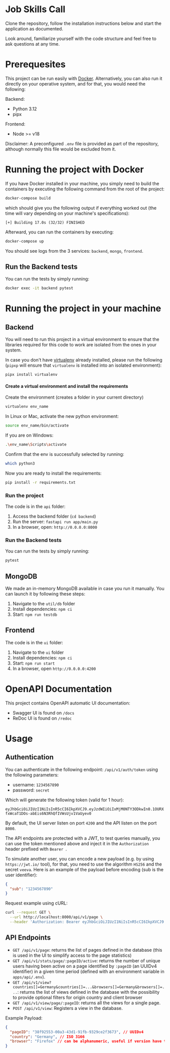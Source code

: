 # Job Skills Call

Clone the repository, follow the installation instructions below and start the 
application as documented. 

Look around, familiarize yourself with the code structure and feel free to ask 
questions at any time.

# Prerequesites

This project can be run easily with [Docker](https://www.docker.com/). Alternatively, 
you can also run it  directly on your operative system, and for that, you would 
need the following:

Backend:

* Python 3.12
* pipx

Frontend:

* Node >= v18

Disclaimer: A preconfigured `.env` file is provided as part of the repository,
although normally this file would be excluded from it.


# Running the project with Docker

If you have Docker installed in your machine, you simply need to build the 
containers by executing the following command from the root of the project:

```bash
docker-compose build
```

which should give you the following output if everything worked out (the time
will vary depending on your machine's specifications):

```
[+] Building 17.0s (32/32) FINISHED
```

Afterward, you can run the containers by executing:

```bash
docker-compose up
```

You should see logs from the 3 services: `backend`, `mongo`, `frontend`.

## Run the Backend tests

You can run the tests by simply running:

```bash
docker exec -it backend pytest
```

# Running the project in your machine

## Backend

You will need to run this project in a virtual environment to ensure that the 
libraries required for this code to work are isolated from the ones in your system.

In case you don't have [virtualenv](https://virtualenv.pypa.io/en/latest/installation.html)
already installed, please run the following (`pipxp` will ensure that `virtualenv` 
is installed into an isolated environment):

```bash
pipx install virtualenv
```

#### Create a virtual environment and install the requirements
Create the environment (creates a folder in your current directory)

```bash
virtualenv env_name
```

In Linux or Mac, activate the new python environment:

```bash
source env_name/bin/activate
```

If you are on Windows:

```bash
.\env_name\Scripts\activate
```

Confirm that the env is successfully selected by running:

```bash
which python3
```

Now you are ready to install the requirements:

```bash
pip install -r requirements.txt
```

### Run the project

The code is in the `api` folder:

1. Access the backend folder (`cd backend`)
2. Run the server: `fastapi run app/main.py`
3. In a browser, open: `http://0.0.0.0:8000`


### Run the Backend tests

You can run the tests by simply running:

```bash
pytest
```

## MongoDB

We made an in-memory MongoDB available in case you run it manually. You can
launch it by following these steps:

1. Navigate to the `util/db` folder
2. Install dependencies: `npm ci`
3. Start: `npm run testdb`

## Frontend

The code is in the `ui` folder:

1. Navigate to the `ui` folder
2. Install dependencies: `npm ci`
3. Start: `npm run start`
4. In a browser, open `http://0.0.0.0:4200`


# OpenAPI Documentation

This project contains OpenAPI automatic UI documentation:

* Swagger UI is found on `/docs`
* ReDoc UI is found on  `/redoc`

# Usage

## Authentication

You can authenticate in the following endpoint: `/api/v1/auth/token` using
the following parameters:

* username: `1234567890`
* password: `secret`

Which will generate the following token (valid for 1 hour):

`eyJhbGciOiJIUzI1NiIsInR5cCI6IkpXVCJ9.eyJzdWIiOiIxMjM0NTY3ODkwIn0.1OURXfxWcaT1DOs-abEis6N3RhQfIVWsUjv1VaUyev0`

By default, the UI server listen on port `4200` and the API listen on the port `8000`.

The API endpoints are protected with a JWT, to test queries manually, you can 
use the token mentioned above and inject it in the `Authorization` header 
prefixed with `Bearer `.

To simulate another user, you can encode a new payload (e.g. by using 
`https://jwt.io/` tool), for that, you need to use the algorithm `HS256` and 
the secret `veeva`. Here is an example of the payload before encoding (sub is 
the user identifier):

```json
{
  "sub": "1234567890"
}
```

Request example using cURL:

```bash
curl --request GET \
  --url http://localhost:8000/api/v1/page \
  --header 'Authorization: Bearer eyJhbGciOiJIUzI1NiIsInR5cCI6IkpXVCJ9.eyJzdWIiOiIxMjM0NTY3ODkwIn0.1OURXfxWcaT1DOs-abEis6N3RhQfIVWsUjv1VaUyev0'
```

## API Endpoints

* `GET /api/v1/page`: returns the list of pages defined in the database (this is used in the UI to simplify access to the page statistics)
* `GET /api/v1/stats/page/:pageID/active`: returns the number of unique users having been active on a page identified by `:pageID` (an UUIDv4 identifier) in a given time period (defined with an environment variable in `apps/api/.env`).
* `GET /api/v1/view?countries[]=Germany&countries[]=...&browsers[]=Germany&browsers[]=...`: returns the list of views defined in the database with the possibility to provide optional filters for origin country and client browser
* `GET /api/v1/view/page/:pageID`: returns all the views for a single page.
* `POST /api/v1/view`: Registers a view in the database.

Example Payload:

```json
{
  "pageID": "38f92553-00a3-43d1-91fb-9329ce2f3673", // UUIDv4
  "country": "Germany", // ISO 3166
  "browser": "Firefox" // can be alphanumeric, useful if version have to be specified
}
```